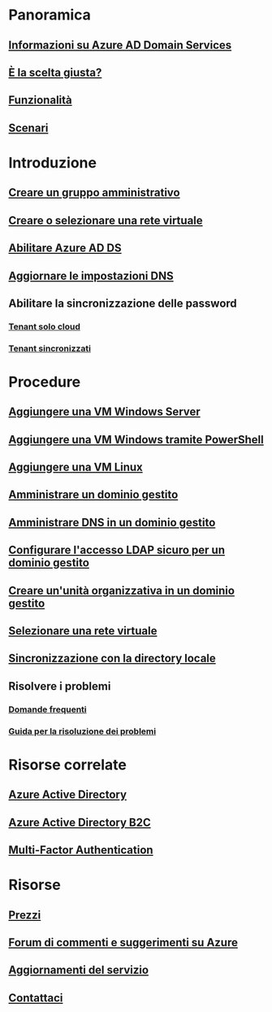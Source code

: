 # Panoramica
## [Informazioni su Azure AD Domain Services](active-directory-ds-overview.md)
## [È la scelta giusta?](active-directory-ds-comparison.md)
## [Funzionalità](active-directory-ds-features.md)
## [Scenari](active-directory-ds-scenarios.md)

# Introduzione
## [Creare un gruppo amministrativo](active-directory-ds-getting-started.md)
## [Creare o selezionare una rete virtuale](active-directory-ds-getting-started-vnet.md)
## [Abilitare Azure AD DS](active-directory-ds-getting-started-enableaadds.md)
## [Aggiornare le impostazioni DNS](active-directory-ds-getting-started-dns.md)
## Abilitare la sincronizzazione delle password
### [Tenant solo cloud](active-directory-ds-getting-started-password-sync.md)
### [Tenant sincronizzati](active-directory-ds-getting-started-password-sync-synced-tenant.md)

# Procedure
## [Aggiungere una VM Windows Server](active-directory-ds-admin-guide-join-windows-vm.md)
## [Aggiungere una VM Windows tramite PowerShell](active-directory-ds-admin-guide-join-windows-vm-classic-powershell.md)
## [Aggiungere una VM Linux](active-directory-ds-admin-guide-join-rhel-linux-vm.md)
## [Amministrare un dominio gestito](active-directory-ds-admin-guide-administer-domain.md)
## [Amministrare DNS in un dominio gestito](active-directory-ds-admin-guide-administer-dns.md)
## [Configurare l'accesso LDAP sicuro per un dominio gestito](active-directory-ds-admin-guide-configure-secure-ldap.md)
## [Creare un'unità organizzativa in un dominio gestito](active-directory-ds-admin-guide-create-ou.md)
## [Selezionare una rete virtuale](active-directory-ds-networking.md)
## [Sincronizzazione con la directory locale](active-directory-ds-synchronization.md)

## Risolvere i problemi
### [Domande frequenti](active-directory-ds-faqs.md)
### [Guida per la risoluzione dei problemi](active-directory-ds-troubleshooting.md)

# Risorse correlate
## [Azure Active Directory](../active-directory/active-directory-whatis.md)
## [Azure Active Directory B2C](../active-directory-b2c/active-directory-b2c-overview.md)
## [Multi-Factor Authentication](../multi-factor-authentication/multi-factor-authentication.md)

# Risorse 
## [Prezzi](https://azure.microsoft.com/pricing/details/active-directory-ds/)
## [Forum di commenti e suggerimenti su Azure](https://feedback.azure.com/forums/169401-azure-active-directory)
## [Aggiornamenti del servizio](https://azure.microsoft.com/updates/?product=active-directory-ds)
## [Contattaci](active-directory-ds-contact-us.md)


<!--HONumber=Nov16_HO3-->


